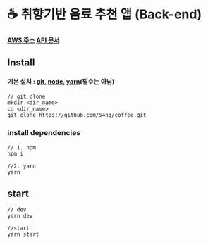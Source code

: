 # ☕ 취향기반 음료 추천 앱 (Back-end)

#### [AWS 주소](http://ec2-3-34-96-202.ap-northeast-2.compute.amazonaws.com/) [API 문서](./docs/API.md) 

## Install

#### 기본 설치 : [git](https://git-scm.com/downloads), [node](https://nodejs.org/ko/download/), [yarn](https://yarnpkg.com/getting-started/install#global-install)(필수는 아님)

```
// git clone
mkdir <dir_name>
cd <dir_name>
git clone https://github.com/s4ng/coffee.git
```

### install dependencies
```
// 1. npm
npm i

//2. yarn
yarn
```

## start
```
// dev
yarn dev

//start
yarn start
```
